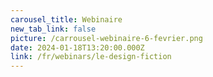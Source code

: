 ```yaml
---
carousel_title: Webinaire
new_tab_link: false
picture: /carrousel-webinaire-6-fevrier.png
date: 2024-01-18T13:20:00.000Z
link: /fr/webinars/le-design-fiction
---
```

